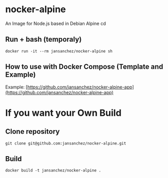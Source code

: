 # **nocker-alpine**

An Image for Node.js based in Debian Alpine
cd
## Run + bash (temporaly)
```
docker run -it --rm jansanchez/nocker-alpine sh
```

## How to use with Docker Compose (Template and Example)

Example: [https://github.com/jansanchez/nocker-alpine-app](https://github.com/jansanchez/nocker-alpine-app)

# **If you want your Own Build**

## Clone repository
```
git clone git@github.com:jansanchez/nocker-alpine.git
```

## Build
```
docker build -t jansanchez/nocker-alpine .
```
